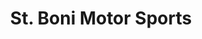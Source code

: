 ---
title: "St. Boni Motor Sports"
url: /saint-bonifacius/st-boni-motor-sports/
shop: motorcycle
---